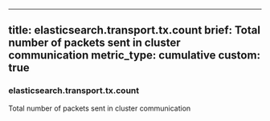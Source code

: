 
---
title: elasticsearch.transport.tx.count
brief: Total number of packets sent in cluster communication
metric_type: cumulative
custom: true
---
### elasticsearch.transport.tx.count

Total number of packets sent in cluster communication
